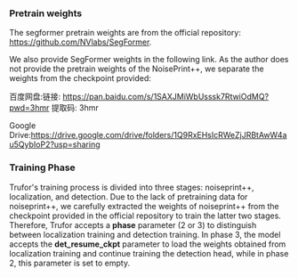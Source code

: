 ### Pretrain weights

The segformer pretrain weights are from the official repository: https://github.com/NVlabs/SegFormer.

We also provide SegFormer weights in the following link. As the author does not provide the pretrain weights of the NoisePrint++, we separate the weights from the checkpoint provided:

百度网盘:链接: https://pan.baidu.com/s/1SAXJMiWbUsssk7RtwiOdMQ?pwd=3hmr 提取码: 3hmr 

Google Drive:https://drive.google.com/drive/folders/1Q9RxEHsIcRWeZjJRBtAwW4au5QybIoP2?usp=sharing

### Training Phase


Trufor's training process is divided into three stages: noiseprint++, localization, and detection. Due to the lack of pretraining data for noiseprint++, we carefully extracted the weights of noiseprint++ from the checkpoint provided in the official repository to train the latter two stages. Therefore, Trufor accepts a **phase** parameter (2 or 3) to distinguish between localization training and detection training. In phase 3, the model accepts the **det_resume_ckpt** parameter to load the weights obtained from localization training and continue training the detection head, while in phase 2, this parameter is set to empty.
